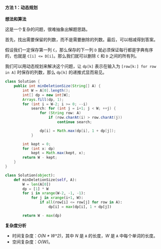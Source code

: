 #### 方法 1：动态规划

**想法和算法**

这是一个复杂的问题，很难抽象出解题思路。

首先，找出需要保留的列数，而不是需要删除的列数。最后，可以相减得到答案。

假设我们一定保存第一列 `C`，那么保存的下一列 `D` 就必须保证每行都是字典有序的，也就是 `C[i] <= D[i]`。那么我们就可以删除 `C` 和 `D` 之间的所有列。

我们可以用动态规划来解决这个问题，让 `dp[k]` 表示在输入为 `[row[k:] for row in A]` 时保存的列数，那么 `dp[k]` 的递推式显而易见。

```Java []
class Solution {
    public int minDeletionSize(String[] A) {
        int W = A[0].length();
        int[] dp = new int[W];
        Arrays.fill(dp, 1);
        for (int i = W-2; i >= 0; --i)
            search: for (int j = i+1; j < W; ++j) {
                for (String row: A)
                    if (row.charAt(i) > row.charAt(j))
                        continue search;

                dp[i] = Math.max(dp[i], 1 + dp[j]);
            }

        int kept = 0;
        for (int x: dp)
            kept = Math.max(kept, x);
        return W - kept;
    }
}
```

```Python []
class Solution(object):
    def minDeletionSize(self, A):
        W = len(A[0])
        dp = [1] * W
        for i in xrange(W-2, -1, -1):
            for j in xrange(i+1, W):
                if all(row[i] <= row[j] for row in A):
                    dp[i] = max(dp[i], 1 + dp[j])

        return W - max(dp)
```

**复杂度分析**

* 时间复杂度：*O(N * W^2)*，其中 *N* 是 `A` 的长度，*W* 是 `A` 中每个单词的长度。
* 空间复杂度：*O(W)*。